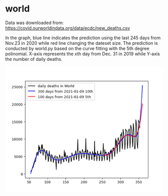 # world

Data was downloaded from: https://covid.ourworldindata.org/data/ecdc/new_deaths.csv

In the graph, blue line indicates the prediction using the last 245 days from Nov.23 in 2020 while red line changing the dateset size.
The prediction is conducted by world.py based on the curve fitting with the 5th degree polinomial. X-axis represents the xth day from Dec. 31 in 2019 while Y-axis the number of daily deaths.

<img src='world.gif' height=400 width=600>

